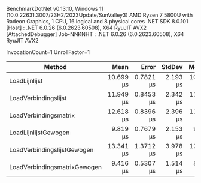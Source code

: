 
BenchmarkDotNet v0.13.10, Windows 11 (10.0.22631.3007/23H2/2023Update/SunValley3)
AMD Ryzen 7 5800U with Radeon Graphics, 1 CPU, 16 logical and 8 physical cores
.NET SDK 8.0.101
  [Host]     : .NET 6.0.26 (6.0.2623.60508), X64 RyuJIT AVX2 [AttachedDebugger]
  Job-NNKNHT : .NET 6.0.26 (6.0.2623.60508), X64 RyuJIT AVX2

InvocationCount=1  UnrollFactor=1  

 Method                       | Mean      | Error     | StdDev   | Median    | Allocated |
----------------------------- |----------:|----------:|---------:|----------:|----------:|
 LoadLijnlijst                | 10.699 μs | 0.7821 μs | 2.193 μs | 10.100 μs |    2.7 KB |
 LoadVerbindingslijst         | 11.949 μs | 0.8453 μs | 2.342 μs | 11.200 μs |   3.32 KB |
 LoadVerbindingsmatrix        | 12.618 μs | 0.8396 μs | 2.396 μs | 11.500 μs |   3.32 KB |
 LoadLijnlijstGewogen         |  9.819 μs | 0.7679 μs | 2.153 μs |  9.350 μs |   2.45 KB |
 LoadVerbindingslijstGewogen  | 13.341 μs | 1.3712 μs | 3.978 μs | 12.200 μs |   2.45 KB |
 LoadVerbindingsmatrixGewogen |  9.416 μs | 0.5307 μs | 1.514 μs |  8.900 μs |   2.45 KB |
